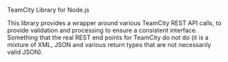 TeamCity Library for Node.js

This library provides a wrapper around various TeamCity REST API calls, to provide validation and processing to ensure
a consistent interface. Something that the real REST end points for TeamCity do not do (it is a mixture of XML, JSON and
various return types that are not necessarily valid JSON).